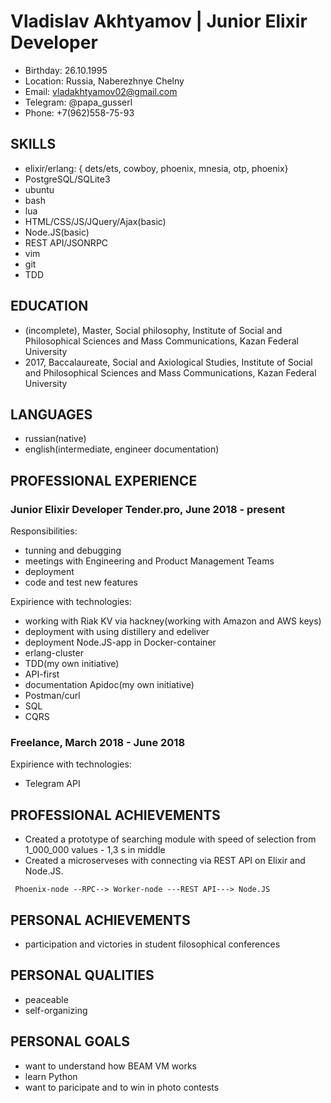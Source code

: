 # Vladislav Akhtyamov | Junior Elixir Developer

* Birthday: 26.10.1995
* Location: Russia, Naberezhnye Chelny
* Email: vladakhtyamov02@gmail.com
* Telegram: @papa_gusserl
* Phone: +7(962)558-75-93

## SKILLS

* elixir/erlang:
	{ dets/ets, cowboy, phoenix, mnesia, otp, phoenix}
* PostgreSQL/SQLite3
* ubuntu
* bash
* lua
* HTML/CSS/JS/JQuery/Ajax(basic)
* Node.JS(basic)
* REST API/JSONRPC
* vim
* git
* TDD

## EDUCATION

* (incomplete), Master, Social philosophy, Institute of Social and Philosophical Sciences and Mass Communications, Kazan Federal University
* 2017, Baccalaureate, Social and Axiological Studies, Institute of Social and Philosophical Sciences and Mass Communications, Kazan Federal University

## LANGUAGES

* russian(native)
* english(intermediate, engineer documentation)

## PROFESSIONAL EXPERIENCE

### Junior Elixir Developer Tender.pro, June 2018 - present

Responsibilities:

* tunning and debugging
* meetings with Engineering and Product Management Teams
* deployment
* code and test new features

Expirience with technologies:

* working with Riak KV via hackney(working with Amazon and AWS keys)
* deployment with using distillery and edeliver
* deployment Node.JS-app in Docker-container
* erlang-cluster
* TDD(my own initiative)
* API-first
* documentation Apidoc(my own initiative)
* Postman/curl
* SQL
* CQRS

### Freelance, March 2018 - June 2018

Expirience with technologies:

* Telegram API


## PROFESSIONAL ACHIEVEMENTS

* Created a prototype of searching module with speed of selection from 1_000_000 values - 1,3 s in middle
* Created a microserveses with connecting via REST API on Elixir and Node.JS. 
```
 Phoenix-node --RPC--> Worker-node ---REST API---> Node.JS
```

## PERSONAL ACHIEVEMENTS

* participation and victories in student filosophical conferences

## PERSONAL QUALITIES

* peaceable
* self-organizing

## PERSONAL GOALS

* want to understand how BEAM VM works
* learn Python
* want to paricipate and to win in photo contests
